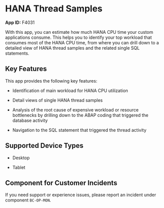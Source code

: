 <!-- loiof5813394c08a44b992fed9f911d4b8bd -->

# HANA Thread Samples

**App ID:** F4031



With this app, you can estimate how much HANA CPU time your custom applications consume. This helps you to identify your top workload that consumes most of the HANA CPU time, from where you can drill down to a detailed view of HANA thread samples and the related single SQL statements.



## Key Features

This app provides the following key features:



-   Identification of main workload for HANA CPU utilization

-   Detail views of single HANA thread samples

-   Analysis of the root cause of expensive workload or resource bottlenecks by drilling down to the ABAP coding that triggered the database activity

-   Navigation to the SQL statement that triggered the thread activity




## Supported Device Types

-   Desktop

-   Tablet




<a name="loiof5813394c08a44b992fed9f911d4b8bd__customer_component"/>

## Component for Customer Incidents

If you need support or experience issues, please report an incident under component `BC-OP-MON`.

